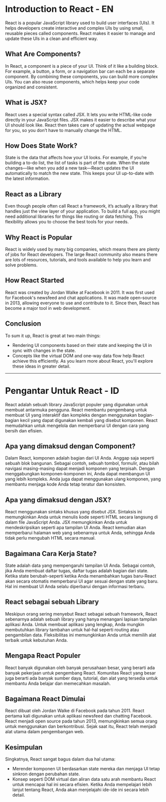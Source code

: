 # Introduction to React - EN

React is a popular JavaScript library used to build user interfaces (UIs). It helps developers create interactive and complex UIs by using small, reusable pieces called components. React makes it easier to manage and update these UIs in a clean and efficient way.

## What Are Components?

In React, a component is a piece of your UI. Think of it like a building block. For example, a button, a form, or a navigation bar can each be a separate component. By combining these components, you can build more complex UIs. You can also reuse components, which helps keep your code organized and consistent.

## What is JSX?

React uses a special syntax called JSX. It lets you write HTML-like code directly in your JavaScript files. JSX makes it easier to describe what your UI should look like. React then takes care of updating the actual webpage for you, so you don’t have to manually change the HTML.

## How Does State Work?

State is the data that affects how your UI looks. For example, if you’re building a to-do list, the list of tasks is part of the state. When the state changes—like when you add a new task—React updates the UI automatically to match the new state. This keeps your UI up-to-date with the latest information.

## React as a Library

Even though people often call React a framework, it’s actually a library that handles just the view layer of your application. To build a full app, you might need additional libraries for things like routing or data fetching. This flexibility allows you to choose the best tools for your needs.

## Why React is Popular

React is widely used by many big companies, which means there are plenty of jobs for React developers. The large React community also means there are lots of resources, tutorials, and tools available to help you learn and solve problems.

## How React Started

React was created by Jordan Walke at Facebook in 2011. It was first used for Facebook's newsfeed and chat applications. It was made open-source in 2013, allowing everyone to use and contribute to it. Since then, React has become a major tool in web development.

## Conclusion

To sum it up, React is great at two main things:

- Rendering UI components based on their state and keeping the UI in sync with changes in the state.
- Concepts like the virtual DOM and one-way data flow help React achieve this efficiently. As you learn more about React, you'll explore these ideas in greater detail. <br>

---

# Pengantar Untuk React - ID

React adalah sebuah library JavaScript populer yang digunakan untuk membuat antarmuka pengguna. React membantu pengembang untuk membuat UI yang interaktif dan kompleks dengan menggunakan bagian-bagian kecil yang dapat digunakan kembali yang disebut komponen. React memudahkan untuk mengelola dan memperbarui UI dengan cara yang bersih dan efisien.

## Apa yang dimaksud dengan Component?

Dalam React, komponen adalah bagian dari UI Anda. Anggap saja seperti sebuah blok bangunan. Sebagai contoh, sebuah tombol, formulir, atau bilah navigasi masing-masing dapat menjadi komponen yang terpisah. Dengan menggabungkan komponen-komponen ini, Anda dapat membangun UI yang lebih kompleks. Anda juga dapat menggunakan ulang komponen, yang membantu menjaga kode Anda tetap teratur dan konsisten.

## Apa yang dimaksud dengan JSX?

React menggunakan sintaks khusus yang disebut JSX. Sintaksis ini memungkinkan Anda untuk menulis kode seperti HTML secara langsung di dalam file JavaScript Anda. JSX memungkinkan Anda untuk mendeskripsikan seperti apa tampilan UI Anda. React kemudian akan memperbarui halaman web yang sebenarnya untuk Anda, sehingga Anda tidak perlu mengubah HTML secara manual.

## Bagaimana Cara Kerja State?

State adalah data yang mempengaruhi tampilan UI Anda. Sebagai contoh, jika Anda membuat daftar tugas, daftar tugas adalah bagian dari state. Ketika state berubah-seperti ketika Anda menambahkan tugas baru-React akan secara otomatis memperbarui UI agar sesuai dengan state yang baru. Hal ini membuat UI Anda selalu diperbarui dengan informasi terbaru.

## React sebagai sebuah Library

Meskipun orang sering menyebut React sebagai sebuah framework, React sebenarnya adalah sebuah library yang hanya menangani lapisan tampilan aplikasi Anda. Untuk membuat aplikasi yang lengkap, Anda mungkin membutuhkan library tambahan untuk hal-hal seperti routing atau pengambilan data. Fleksibilitas ini memungkinkan Anda untuk memilih alat terbaik untuk kebutuhan Anda.

## Mengapa React Populer

React banyak digunakan oleh banyak perusahaan besar, yang berarti ada banyak pekerjaan untuk pengembang React. Komunitas React yang besar juga berarti ada banyak sumber daya, tutorial, dan alat yang tersedia untuk membantu Anda belajar dan memecahkan masalah.

## Bagaimana React Dimulai

React dibuat oleh Jordan Walke di Facebook pada tahun 2011. React pertama kali digunakan untuk aplikasi newsfeed dan chatting Facebook. React menjadi open source pada tahun 2013, memungkinkan semua orang untuk menggunakan dan berkontribusi. Sejak saat itu, React telah menjadi alat utama dalam pengembangan web.

## Kesimpulan

Singkatnya, React sangat bagus dalam dua hal utama:

- Merender komponen UI berdasarkan state mereka dan menjaga UI tetap sinkron dengan perubahan state.
- Konsep seperti DOM virtual dan aliran data satu arah membantu React untuk mencapai hal ini secara efisien. Ketika Anda mempelajari lebih lanjut tentang React, Anda akan menjelajahi ide-ide ini secara lebih detail.
